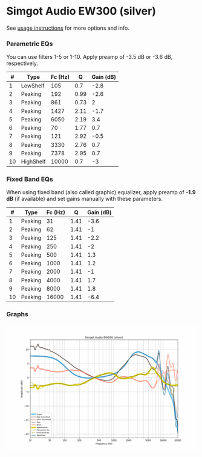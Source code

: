 # Simgot Audio EW300 (silver)
See [usage instructions](https://github.com/jaakkopasanen/AutoEq#usage) for more options and info.

### Parametric EQs
You can use filters 1-5 or 1-10. Apply preamp of -3.5 dB or -3.6 dB, respectively.

|   # | Type      |   Fc (Hz) |    Q |   Gain (dB) |
|-----|-----------|-----------|------|-------------|
|   1 | LowShelf  |       105 | 0.7  |        -2.8 |
|   2 | Peaking   |       192 | 0.99 |        -2.6 |
|   3 | Peaking   |       861 | 0.73 |         2   |
|   4 | Peaking   |      1427 | 2.11 |        -1.7 |
|   5 | Peaking   |      6050 | 2.19 |         3.4 |
|   6 | Peaking   |        70 | 1.77 |         0.7 |
|   7 | Peaking   |       121 | 2.92 |        -0.5 |
|   8 | Peaking   |      3330 | 2.76 |         0.7 |
|   9 | Peaking   |      7378 | 2.95 |         0.7 |
|  10 | HighShelf |     10000 | 0.7  |        -3   |

### Fixed Band EQs
When using fixed band (also called graphic) equalizer, apply preamp of **-1.9 dB** (if available) and set gains manually with these parameters.

|   # | Type    |   Fc (Hz) |    Q |   Gain (dB) |
|-----|---------|-----------|------|-------------|
|   1 | Peaking |        31 | 1.41 |        -3.6 |
|   2 | Peaking |        62 | 1.41 |        -1   |
|   3 | Peaking |       125 | 1.41 |        -2.2 |
|   4 | Peaking |       250 | 1.41 |        -2   |
|   5 | Peaking |       500 | 1.41 |         1.3 |
|   6 | Peaking |      1000 | 1.41 |         1.2 |
|   7 | Peaking |      2000 | 1.41 |        -1   |
|   8 | Peaking |      4000 | 1.41 |         1.7 |
|   9 | Peaking |      8000 | 1.41 |         1.8 |
|  10 | Peaking |     16000 | 1.41 |        -6.4 |

### Graphs
![](./Simgot%20Audio%20EW300%20(silver).png)

